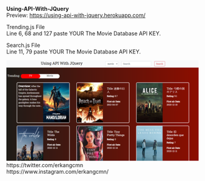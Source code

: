<b>Using-API-With-JQuery</b><br>
Preview: https://using-api-with-jquery.herokuapp.com/

Trending.js File<br>
Line 6, 68 and 127 paste YOUR The Movie Database API KEY.


Search.js File<br>
Line 11, 79 paste YOUR The Movie Database API KEY.

<img src="https://github.com/erkangcmn/Using-API-With-JQuery/blob/master/using-api.png">
https://twitter.com/erkangcmn<br>
https://www.instagram.com/erkangcmn/
